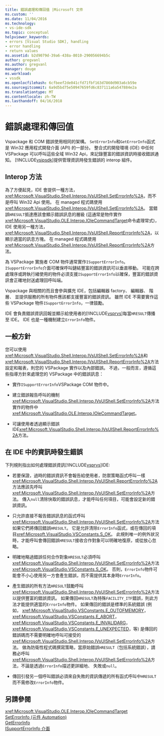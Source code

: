 ```yaml
---
title: 錯誤處理和傳回值 |Microsoft 文件
ms.custom: ''
ms.date: 11/04/2016
ms.technology:
- vs-ide-sdk
ms.topic: conceptual
helpviewer_keywords:
- errors [Visual Studio SDK], handling
- error handling
- return values
ms.assetid: b2d9079d-39a6-438a-8010-290056694b5c
author: gregvanl
ms.author: gregvanl
manager: douge
ms.workload:
- vssdk
ms.openlocfilehash: 6cfbeef2de041cfd71fbf163d7860d903a6cb59e
ms.sourcegitcommit: 6a9d5bd75e50947659fd6c837111a6a547884e2a
ms.translationtype: MT
ms.contentlocale: zh-TW
ms.lasthandoff: 04/16/2018
---
```

# <a name="error-handling-and-return-values"></a>錯誤處理和傳回值
Vspackage 和 COM 錯誤使用相同的架構。 `SetErrorInfo`和`GetErrorInfo`函式是 Win32 應用程式開發介面 (API) 的一部分。 整合式的開發環境 (IDE) 中任何 VSPackage 可以呼叫這些全域 Win32 Api，來記錄豐富的錯誤資訊時接收錯誤通知。 [!INCLUDE[vsipsdk](../extensibility/includes/vsipsdk_md.md)]提供管理資訊時發生錯誤的 interop 組件。  
  
## <a name="interop-methods"></a>Interop 方法  
 為了方便起見，IDE 會提供一種方法， <xref:Microsoft.VisualStudio.Shell.Interop.IVsUIShell.SetErrorInfo%2A>，而不是呼叫 Win32 Api 使用。 在 managed 程式碼使用<xref:Microsoft.VisualStudio.Shell.Interop.IVsUIShell.SetErrorInfo%2A>。 當錯誤`HRESULT`抵達應該會顯示錯誤訊息的層級 (這通常是物件實作<xref:Microsoft.VisualStudio.OLE.Interop.IOleCommandTarget>命令處理常式)，IDE 使用另一種方法， <xref:Microsoft.VisualStudio.Shell.Interop.IVsUIShell.ReportErrorInfo%2A>，以顯示適當的訊息方塊。 在 managed 程式碼使用<xref:Microsoft.VisualStudio.Shell.Interop.IVsUIShell.ReportErrorInfo%2A>方法。  
  
 為 VSPackage 實施者 COM 物件通常實作`ISupportErrorInfo`。 `ISupportErrorInfo`介面可確保呼叫鏈結豐富的錯誤資訊可以垂直移動。 可能在跨處理序或跨執行緒使用的物件必須支援`ISupportErrorInfo`以確保，豐富的錯誤資訊會正確地封送處理回呼叫端。  
  
 Vspackage 與相關的而且會參與擴充 IDE，包括編輯器 factory、 編輯器、 階層、 並提供服務的所有物件應該都支援豐富的錯誤資訊。 雖然 IDE 不需要實作這些 VSPackage 物件`ISupportErrorInfo`，一律鼓勵。  
  
 IDE 會負責錯誤資訊回報並顯示給使用者的[!INCLUDE[vsprvs](../code-quality/includes/vsprvs_md.md)]每當`HRESULT`傳播至 IDE。 IDE 也是一種機制建立`ErrorInfo`物件。  
  
## <a name="general-guidelines"></a>一般方針  
 您可以使用<xref:Microsoft.VisualStudio.Shell.Interop.IVsUIShell.SetErrorInfo%2A>和<xref:Microsoft.VisualStudio.Shell.Interop.IVsUIShell.ReportErrorInfo%2A>方法設定和報表，則您的 VSPackage 實作以及內部錯誤。 不過，一般而言，遵循這些指導方針來處理您的 VSPackage 中的錯誤訊息：  
  
-   實作`ISupportErrorInfo`VSPackage COM 物件中。  
  
-   建立錯誤報告呼叫的機制<xref:Microsoft.VisualStudio.Shell.Interop.IVsUIShell.SetErrorInfo%2A>方法實作的物件中<xref:Microsoft.VisualStudio.OLE.Interop.IOleCommandTarget>。  
  
-   可讓使用者透過顯示錯誤 IDE<xref:Microsoft.VisualStudio.Shell.Interop.IVsUIShell.ReportErrorInfo%2A>方法。  
  
## <a name="error-information-in-the-ide"></a>在 IDE 中的資訊時發生錯誤  
 下列規則指出如何處理錯誤資訊[!INCLUDE[vsprvs](../code-quality/includes/vsprvs_md.md)]IDE:  
  
-   若要保證，過時的錯誤資訊不會報告給使用者，防禦策略函式呼叫一樣<xref:Microsoft.VisualStudio.Shell.Interop.IVsUIShell.ReportErrorInfo%2A>方法應該先呼叫<xref:Microsoft.VisualStudio.Shell.Interop.IVsUIShell.SetErrorInfo%2A>方法。 傳入`null`清除快取的錯誤訊息，才能呼叫任何項目，可能會設定新的錯誤資訊。  
  
-   只允許直接不報告錯誤訊息的函式呼叫<xref:Microsoft.VisualStudio.Shell.Interop.IVsUIShell.SetErrorInfo%2A>方法如果它們將傳回錯誤`HRESULT`。 它是允許清除`ErrorInfo`函式，或在傳回的項目<xref:Microsoft.VisualStudio.VSConstants.S_OK>。 此規則唯一的例外狀況時，才能呼叫會傳回錯誤`HRESULT`接收合作對象可以明確地復原，或從放心忽略。  
  
-   明確地略過錯誤任何合作對象`HRESULT`必須呼叫<xref:Microsoft.VisualStudio.Shell.Interop.IVsUIShell.SetErrorInfo%2A>方法<xref:Microsoft.VisualStudio.VSConstants.S_OK>。 否則，`ErrorInfo`物件可能會不小心使用另一方會產生錯誤，而不需提供其本身時`ErrorInfo`。  
  
-   產生錯誤的所有方法`HRESULT`鼓勵呼叫<xref:Microsoft.VisualStudio.Shell.Interop.IVsUIShell.SetErrorInfo%2A>方法以提供豐富的錯誤資訊。 如果傳回`HRESULT`為特殊`FACILITY_ITF`錯誤，則此方法才能提供適當的`ErrorInfo`物件。 如果傳回的錯誤是標準的系統錯誤 (例如， <xref:Microsoft.VisualStudio.VSConstants.E_OUTOFMEMORY>， <xref:Microsoft.VisualStudio.VSConstants.E_ABORT>， <xref:Microsoft.VisualStudio.VSConstants.E_INVALIDARG>， <xref:Microsoft.VisualStudio.VSConstants.E_UNEXPECTED>，等) 是傳回的錯誤碼而不需要明確地呼叫可接受的<xref:Microsoft.VisualStudio.Shell.Interop.IVsUIShell.SetErrorInfo%2A>方法。 做為防衛性程式碼撰寫策略，當原始錯誤`HRESULT`（包括系統錯誤），請務必呼叫<xref:Microsoft.VisualStudio.Shell.Interop.IVsUIShell.SetErrorInfo%2A>方法，不論是透過`ErrorInfo`描述更詳細地、 失敗或`null`。  
  
-   傳回引發另一個呼叫錯誤必須來自失敗的資訊傳遞的所有函式呼叫中`HRESULT`而不需修改`ErrorInfo`物件。  
  
## <a name="see-also"></a>另請參閱  
 <xref:Microsoft.VisualStudio.OLE.Interop.IOleCommandTarget>   
 [SetErrorInfo (元件 Automation)](http://msdn.microsoft.com/en-us/8eaacfac-fc37-4eaa-870b-10b99d598d66)   
 [GetErrorInfo](http://msdn.microsoft.com/en-us/03317526-8c4f-4173-bc10-110c8112676a)   
 [ISupportErrorInfo 介面](http://msdn.microsoft.com/en-us/42d33066-36b4-4a5b-aa5d-46682e560f32)